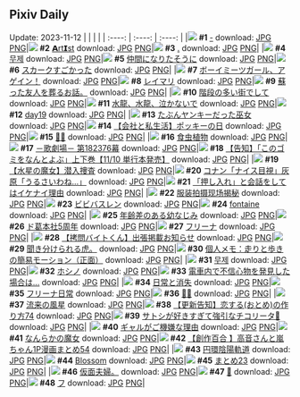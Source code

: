 ## Pixiv Daily
Update: 2023-11-12
|      |      |      |
| :----: | :----: | :----: |
|![](https://pixiv.microyu.workers.dev/c/240x480/img-master/img/2023/11/10/01/54/10/113278920_p0_master1200.jpg) **#1** [-](https://www.pixiv.net/artworks/113278920) download: [JPG](https://pixiv.microyu.workers.dev/img-original/img/2023/11/10/01/54/10/113278920_p0.jpg) [PNG](https://pixiv.microyu.workers.dev/img-original/img/2023/11/10/01/54/10/113278920_p0.png)|![](https://pixiv.microyu.workers.dev/c/240x480/img-master/img/2023/11/10/02/20/38/113279279_p0_master1200.jpg) **#2** [𝗔rt𝗜st](https://www.pixiv.net/artworks/113279279) download: [JPG](https://pixiv.microyu.workers.dev/img-original/img/2023/11/10/02/20/38/113279279_p0.jpg) [PNG](https://pixiv.microyu.workers.dev/img-original/img/2023/11/10/02/20/38/113279279_p0.png)|![](https://pixiv.microyu.workers.dev/c/240x480/img-master/img/2023/11/10/12/04/40/113285690_p0_master1200.jpg) **#3** [.](https://www.pixiv.net/artworks/113285690) download: [JPG](https://pixiv.microyu.workers.dev/img-original/img/2023/11/10/12/04/40/113285690_p0.jpg) [PNG](https://pixiv.microyu.workers.dev/img-original/img/2023/11/10/12/04/40/113285690_p0.png)|
|![](https://pixiv.microyu.workers.dev/c/240x480/img-master/img/2023/11/10/01/30/37/113278504_p0_master1200.jpg) **#4** [무제](https://www.pixiv.net/artworks/113278504) download: [JPG](https://pixiv.microyu.workers.dev/img-original/img/2023/11/10/01/30/37/113278504_p0.jpg) [PNG](https://pixiv.microyu.workers.dev/img-original/img/2023/11/10/01/30/37/113278504_p0.png)|![](https://pixiv.microyu.workers.dev/c/240x480/img-master/img/2023/11/10/00/08/46/113276508_p0_master1200.jpg) **#5** [仲間になりたそうに](https://www.pixiv.net/artworks/113276508) download: [JPG](https://pixiv.microyu.workers.dev/img-original/img/2023/11/10/00/08/46/113276508_p0.jpg) [PNG](https://pixiv.microyu.workers.dev/img-original/img/2023/11/10/00/08/46/113276508_p0.png)|![](https://pixiv.microyu.workers.dev/c/240x480/img-master/img/2023/11/10/21/44/22/113296953_p0_master1200.jpg) **#6** [スカークすごかった](https://www.pixiv.net/artworks/113296953) download: [JPG](https://pixiv.microyu.workers.dev/img-original/img/2023/11/10/21/44/22/113296953_p0.jpg) [PNG](https://pixiv.microyu.workers.dev/img-original/img/2023/11/10/21/44/22/113296953_p0.png)|
|![](https://pixiv.microyu.workers.dev/c/240x480/img-master/img/2023/11/11/12/57/37/113314252_p0_master1200.jpg) **#7** [ボーイミーツガール、アゲイン！](https://www.pixiv.net/artworks/113314252) download: [JPG](https://pixiv.microyu.workers.dev/img-original/img/2023/11/11/12/57/37/113314252_p0.jpg) [PNG](https://pixiv.microyu.workers.dev/img-original/img/2023/11/11/12/57/37/113314252_p0.png)|![](https://pixiv.microyu.workers.dev/c/240x480/img-master/img/2023/11/10/00/39/39/113276649_p0_master1200.jpg) **#8** [レイマリ](https://www.pixiv.net/artworks/113276649) download: [JPG](https://pixiv.microyu.workers.dev/img-original/img/2023/11/10/00/39/39/113276649_p0.jpg) [PNG](https://pixiv.microyu.workers.dev/img-original/img/2023/11/10/00/39/39/113276649_p0.png)|![](https://pixiv.microyu.workers.dev/c/240x480/img-master/img/2023/11/11/10/43/16/113310766_p0_master1200.jpg) **#9** [蘇った友人を葬るお話。](https://www.pixiv.net/artworks/113310766) download: [JPG](https://pixiv.microyu.workers.dev/img-original/img/2023/11/11/10/43/16/113310766_p0.jpg) [PNG](https://pixiv.microyu.workers.dev/img-original/img/2023/11/11/10/43/16/113310766_p0.png)|
|![](https://pixiv.microyu.workers.dev/c/240x480/img-master/img/2023/11/11/07/30/01/113308710_p0_master1200.jpg) **#10** [階段の多い街でして](https://www.pixiv.net/artworks/113308710) download: [JPG](https://pixiv.microyu.workers.dev/img-original/img/2023/11/11/07/30/01/113308710_p0.jpg) [PNG](https://pixiv.microyu.workers.dev/img-original/img/2023/11/11/07/30/01/113308710_p0.png)|![](https://pixiv.microyu.workers.dev/c/240x480/img-master/img/2023/11/10/19/28/54/113293124_p0_master1200.jpg) **#11** [水龍、水龍、泣かないで](https://www.pixiv.net/artworks/113293124) download: [JPG](https://pixiv.microyu.workers.dev/img-original/img/2023/11/10/19/28/54/113293124_p0.jpg) [PNG](https://pixiv.microyu.workers.dev/img-original/img/2023/11/10/19/28/54/113293124_p0.png)|![](https://pixiv.microyu.workers.dev/c/240x480/img-master/img/2023/11/11/02/09/15/113304824_p0_master1200.jpg) **#12** [day19](https://www.pixiv.net/artworks/113304824) download: [JPG](https://pixiv.microyu.workers.dev/img-original/img/2023/11/11/02/09/15/113304824_p0.jpg) [PNG](https://pixiv.microyu.workers.dev/img-original/img/2023/11/11/02/09/15/113304824_p0.png)|
|![](https://pixiv.microyu.workers.dev/c/240x480/img-master/img/2023/11/11/15/33/32/113317155_p0_master1200.jpg) **#13** [たぶんヤンキーだった巫女](https://www.pixiv.net/artworks/113317155) download: [JPG](https://pixiv.microyu.workers.dev/img-original/img/2023/11/11/15/33/32/113317155_p0.jpg) [PNG](https://pixiv.microyu.workers.dev/img-original/img/2023/11/11/15/33/32/113317155_p0.png)|![](https://pixiv.microyu.workers.dev/c/240x480/img-master/img/2023/11/11/19/41/12/113323372_p0_master1200.jpg) **#14** [【会社と私生活】ポッキーの日](https://www.pixiv.net/artworks/113323372) download: [JPG](https://pixiv.microyu.workers.dev/img-original/img/2023/11/11/19/41/12/113323372_p0.jpg) [PNG](https://pixiv.microyu.workers.dev/img-original/img/2023/11/11/19/41/12/113323372_p0.png)|![](https://pixiv.microyu.workers.dev/c/240x480/img-master/img/2023/11/11/01/35/48/113304158_p0_master1200.jpg) **#15** [🐻🎀](https://www.pixiv.net/artworks/113304158) download: [JPG](https://pixiv.microyu.workers.dev/img-original/img/2023/11/11/01/35/48/113304158_p0.jpg) [PNG](https://pixiv.microyu.workers.dev/img-original/img/2023/11/11/01/35/48/113304158_p0.png)|
|![](https://pixiv.microyu.workers.dev/c/240x480/img-master/img/2023/11/11/22/16/47/113328491_p0_master1200.jpg) **#16** [食虫植物](https://www.pixiv.net/artworks/113328491) download: [JPG](https://pixiv.microyu.workers.dev/img-original/img/2023/11/11/22/16/47/113328491_p0.jpg) [PNG](https://pixiv.microyu.workers.dev/img-original/img/2023/11/11/22/16/47/113328491_p0.png)|![](https://pixiv.microyu.workers.dev/c/240x480/img-master/img/2023/11/11/02/47/11/113302467_p0_master1200.jpg) **#17** [－歌劇場－ 第182376幕](https://www.pixiv.net/artworks/113302467) download: [JPG](https://pixiv.microyu.workers.dev/img-original/img/2023/11/11/02/47/11/113302467_p0.jpg) [PNG](https://pixiv.microyu.workers.dev/img-original/img/2023/11/11/02/47/11/113302467_p0.png)|![](https://pixiv.microyu.workers.dev/c/240x480/img-master/img/2023/11/10/11/53/24/113285425_p0_master1200.jpg) **#18** [【告知】「このゴミをなんとよぶ」上下巻【11/10 単行本発売】](https://www.pixiv.net/artworks/113285425) download: [JPG](https://pixiv.microyu.workers.dev/img-original/img/2023/11/10/11/53/24/113285425_p0.jpg) [PNG](https://pixiv.microyu.workers.dev/img-original/img/2023/11/10/11/53/24/113285425_p0.png)|
|![](https://pixiv.microyu.workers.dev/c/240x480/img-master/img/2023/11/10/00/05/55/113276411_p0_master1200.jpg) **#19** [【水星の魔女】潜入捜査](https://www.pixiv.net/artworks/113276411) download: [JPG](https://pixiv.microyu.workers.dev/img-original/img/2023/11/10/00/05/55/113276411_p0.jpg) [PNG](https://pixiv.microyu.workers.dev/img-original/img/2023/11/10/00/05/55/113276411_p0.png)|![](https://pixiv.microyu.workers.dev/c/240x480/img-master/img/2023/11/10/15/14/36/113288089_p0_master1200.jpg) **#20** [コナン「ナイス目視」灰原「うるさいわね…」](https://www.pixiv.net/artworks/113288089) download: [JPG](https://pixiv.microyu.workers.dev/img-original/img/2023/11/10/15/14/36/113288089_p0.jpg) [PNG](https://pixiv.microyu.workers.dev/img-original/img/2023/11/10/15/14/36/113288089_p0.png)|![](https://pixiv.microyu.workers.dev/c/240x480/img-master/img/2023/11/10/07/36/41/113282547_p0_master1200.jpg) **#21** [「押し入れ」と会話をしてはイケナイ理由](https://www.pixiv.net/artworks/113282547) download: [JPG](https://pixiv.microyu.workers.dev/img-original/img/2023/11/10/07/36/41/113282547_p0.jpg) [PNG](https://pixiv.microyu.workers.dev/img-original/img/2023/11/10/07/36/41/113282547_p0.png)|
|![](https://pixiv.microyu.workers.dev/c/240x480/img-master/img/2023/11/10/13/45/28/113286970_p0_master1200.jpg) **#22** [服装拍摄现场揭秘](https://www.pixiv.net/artworks/113286970) download: [JPG](https://pixiv.microyu.workers.dev/img-original/img/2023/11/10/13/45/28/113286970_p0.jpg) [PNG](https://pixiv.microyu.workers.dev/img-original/img/2023/11/10/13/45/28/113286970_p0.png)|![](https://pixiv.microyu.workers.dev/c/240x480/img-master/img/2023/11/10/17/00/02/113289676_p0_master1200.jpg) **#23** [ビビバスレン](https://www.pixiv.net/artworks/113289676) download: [JPG](https://pixiv.microyu.workers.dev/img-original/img/2023/11/10/17/00/02/113289676_p0.jpg) [PNG](https://pixiv.microyu.workers.dev/img-original/img/2023/11/10/17/00/02/113289676_p0.png)|![](https://pixiv.microyu.workers.dev/c/240x480/img-master/img/2023/11/10/20/52/49/113295430_p0_master1200.jpg) **#24** [fontaine](https://www.pixiv.net/artworks/113295430) download: [JPG](https://pixiv.microyu.workers.dev/img-original/img/2023/11/10/20/52/49/113295430_p0.jpg) [PNG](https://pixiv.microyu.workers.dev/img-original/img/2023/11/10/20/52/49/113295430_p0.png)|
|![](https://pixiv.microyu.workers.dev/c/240x480/img-master/img/2023/11/10/00/09/14/113276522_p0_master1200.jpg) **#25** [年齢差のある幼なじみ](https://www.pixiv.net/artworks/113276522) download: [JPG](https://pixiv.microyu.workers.dev/img-original/img/2023/11/10/00/09/14/113276522_p0.jpg) [PNG](https://pixiv.microyu.workers.dev/img-original/img/2023/11/10/00/09/14/113276522_p0.png)|![](https://pixiv.microyu.workers.dev/c/240x480/img-master/img/2023/11/11/12/15/27/113313485_p0_master1200.jpg) **#26** [ド葛本社5周年](https://www.pixiv.net/artworks/113313485) download: [JPG](https://pixiv.microyu.workers.dev/img-original/img/2023/11/11/12/15/27/113313485_p0.jpg) [PNG](https://pixiv.microyu.workers.dev/img-original/img/2023/11/11/12/15/27/113313485_p0.png)|![](https://pixiv.microyu.workers.dev/c/240x480/img-master/img/2023/11/10/12/37/02/113282085_p0_master1200.jpg) **#27** [フリーナ](https://www.pixiv.net/artworks/113282085) download: [JPG](https://pixiv.microyu.workers.dev/img-original/img/2023/11/10/12/37/02/113282085_p0.jpg) [PNG](https://pixiv.microyu.workers.dev/img-original/img/2023/11/10/12/37/02/113282085_p0.png)|
|![](https://pixiv.microyu.workers.dev/c/240x480/img-master/img/2023/11/11/20/00/42/113323992_p0_master1200.jpg) **#28** [【拷問バイトくん】出張掲載お知らせ](https://www.pixiv.net/artworks/113323992) download: [JPG](https://pixiv.microyu.workers.dev/img-original/img/2023/11/11/20/00/42/113323992_p0.jpg) [PNG](https://pixiv.microyu.workers.dev/img-original/img/2023/11/11/20/00/42/113323992_p0.png)|![](https://pixiv.microyu.workers.dev/c/240x480/img-master/img/2023/11/10/18/37/15/113291750_p0_master1200.jpg) **#29** [聞き分けられる虎。](https://www.pixiv.net/artworks/113291750) download: [JPG](https://pixiv.microyu.workers.dev/img-original/img/2023/11/10/18/37/15/113291750_p0.jpg) [PNG](https://pixiv.microyu.workers.dev/img-original/img/2023/11/10/18/37/15/113291750_p0.png)|![](https://pixiv.microyu.workers.dev/c/240x480/img-master/img/2023/11/11/07/00/09/113308372_p0_master1200.jpg) **#30** [個人メモ：走りと歩きの簡易モーション（正面）](https://www.pixiv.net/artworks/113308372) download: [JPG](https://pixiv.microyu.workers.dev/img-original/img/2023/11/11/07/00/09/113308372_p0.jpg) [PNG](https://pixiv.microyu.workers.dev/img-original/img/2023/11/11/07/00/09/113308372_p0.png)|
|![](https://pixiv.microyu.workers.dev/c/240x480/img-master/img/2023/11/10/19/08/03/113292548_p0_master1200.jpg) **#31** [무제](https://www.pixiv.net/artworks/113292548) download: [JPG](https://pixiv.microyu.workers.dev/img-original/img/2023/11/10/19/08/03/113292548_p0.jpg) [PNG](https://pixiv.microyu.workers.dev/img-original/img/2023/11/10/19/08/03/113292548_p0.png)|![](https://pixiv.microyu.workers.dev/c/240x480/img-master/img/2023/11/10/05/21/54/113281148_p0_master1200.jpg) **#32** [ホシノ](https://www.pixiv.net/artworks/113281148) download: [JPG](https://pixiv.microyu.workers.dev/img-original/img/2023/11/10/05/21/54/113281148_p0.jpg) [PNG](https://pixiv.microyu.workers.dev/img-original/img/2023/11/10/05/21/54/113281148_p0.png)|![](https://pixiv.microyu.workers.dev/c/240x480/img-master/img/2023/11/10/07/08/15/113282210_p0_master1200.jpg) **#33** [電車内で不信心物を発見した場合は…](https://www.pixiv.net/artworks/113282210) download: [JPG](https://pixiv.microyu.workers.dev/img-original/img/2023/11/10/07/08/15/113282210_p0.jpg) [PNG](https://pixiv.microyu.workers.dev/img-original/img/2023/11/10/07/08/15/113282210_p0.png)|
|![](https://pixiv.microyu.workers.dev/c/240x480/img-master/img/2023/11/10/00/31/42/113277167_p0_master1200.jpg) **#34** [日常と消失](https://www.pixiv.net/artworks/113277167) download: [JPG](https://pixiv.microyu.workers.dev/img-original/img/2023/11/10/00/31/42/113277167_p0.jpg) [PNG](https://pixiv.microyu.workers.dev/img-original/img/2023/11/10/00/31/42/113277167_p0.png)|![](https://pixiv.microyu.workers.dev/c/240x480/img-master/img/2023/11/11/00/21/07/113302213_p0_master1200.jpg) **#35** [フリーナ日常](https://www.pixiv.net/artworks/113302213) download: [JPG](https://pixiv.microyu.workers.dev/img-original/img/2023/11/11/00/21/07/113302213_p0.jpg) [PNG](https://pixiv.microyu.workers.dev/img-original/img/2023/11/11/00/21/07/113302213_p0.png)|![](https://pixiv.microyu.workers.dev/c/240x480/img-master/img/2023/11/11/00/07/45/113301735_p0_master1200.jpg) **#36** [🎂🐼](https://www.pixiv.net/artworks/113301735) download: [JPG](https://pixiv.microyu.workers.dev/img-original/img/2023/11/11/00/07/45/113301735_p0.jpg) [PNG](https://pixiv.microyu.workers.dev/img-original/img/2023/11/11/00/07/45/113301735_p0.png)|
|![](https://pixiv.microyu.workers.dev/c/240x480/img-master/img/2023/11/10/00/00/14/113276024_p0_master1200.jpg) **#37** [流来の風星](https://www.pixiv.net/artworks/113276024) download: [JPG](https://pixiv.microyu.workers.dev/img-original/img/2023/11/10/00/00/14/113276024_p0.jpg) [PNG](https://pixiv.microyu.workers.dev/img-original/img/2023/11/10/00/00/14/113276024_p0.png)|![](https://pixiv.microyu.workers.dev/c/240x480/img-master/img/2023/11/10/12/27/36/113286007_p0_master1200.jpg) **#38** [【更新告知】恋する(おとめ)の作り方74](https://www.pixiv.net/artworks/113286007) download: [JPG](https://pixiv.microyu.workers.dev/img-original/img/2023/11/10/12/27/36/113286007_p0.jpg) [PNG](https://pixiv.microyu.workers.dev/img-original/img/2023/11/10/12/27/36/113286007_p0.png)|![](https://pixiv.microyu.workers.dev/c/240x480/img-master/img/2023/11/10/00/18/37/113276789_p0_master1200.jpg) **#39** [サトシが好きすぎて強引なチコリータ🌱](https://www.pixiv.net/artworks/113276789) download: [JPG](https://pixiv.microyu.workers.dev/img-original/img/2023/11/10/00/18/37/113276789_p0.jpg) [PNG](https://pixiv.microyu.workers.dev/img-original/img/2023/11/10/00/18/37/113276789_p0.png)|
|![](https://pixiv.microyu.workers.dev/c/240x480/img-master/img/2023/11/10/00/00/17/113276044_p0_master1200.jpg) **#40** [ギャルがご機嫌な理由](https://www.pixiv.net/artworks/113276044) download: [JPG](https://pixiv.microyu.workers.dev/img-original/img/2023/11/10/00/00/17/113276044_p0.jpg) [PNG](https://pixiv.microyu.workers.dev/img-original/img/2023/11/10/00/00/17/113276044_p0.png)|![](https://pixiv.microyu.workers.dev/c/240x480/img-master/img/2023/11/10/22/01/41/113297528_p0_master1200.jpg) **#41** [なんらかの魔女](https://www.pixiv.net/artworks/113297528) download: [JPG](https://pixiv.microyu.workers.dev/img-original/img/2023/11/10/22/01/41/113297528_p0.jpg) [PNG](https://pixiv.microyu.workers.dev/img-original/img/2023/11/10/22/01/41/113297528_p0.png)|![](https://pixiv.microyu.workers.dev/c/240x480/img-master/img/2023/11/11/00/02/16/113301416_p0_master1200.jpg) **#42** [【創作百合 】高音さんと嵐ちゃん1P漫画まとめ54](https://www.pixiv.net/artworks/113301416) download: [JPG](https://pixiv.microyu.workers.dev/img-original/img/2023/11/11/00/02/16/113301416_p0.jpg) [PNG](https://pixiv.microyu.workers.dev/img-original/img/2023/11/11/00/02/16/113301416_p0.png)|
|![](https://pixiv.microyu.workers.dev/c/240x480/img-master/img/2023/11/10/19/15/15/113292731_p0_master1200.jpg) **#43** [円環陰陽軌道](https://www.pixiv.net/artworks/113292731) download: [JPG](https://pixiv.microyu.workers.dev/img-original/img/2023/11/10/19/15/15/113292731_p0.jpg) [PNG](https://pixiv.microyu.workers.dev/img-original/img/2023/11/10/19/15/15/113292731_p0.png)|![](https://pixiv.microyu.workers.dev/c/240x480/img-master/img/2023/11/11/00/00/37/113301154_p0_master1200.jpg) **#44** [Blossom](https://www.pixiv.net/artworks/113301154) download: [JPG](https://pixiv.microyu.workers.dev/img-original/img/2023/11/11/00/00/37/113301154_p0.jpg) [PNG](https://pixiv.microyu.workers.dev/img-original/img/2023/11/11/00/00/37/113301154_p0.png)|![](https://pixiv.microyu.workers.dev/c/240x480/img-master/img/2023/11/10/11/10/05/113284849_p0_master1200.jpg) **#45** [まとめ23](https://www.pixiv.net/artworks/113284849) download: [JPG](https://pixiv.microyu.workers.dev/img-original/img/2023/11/10/11/10/05/113284849_p0.jpg) [PNG](https://pixiv.microyu.workers.dev/img-original/img/2023/11/10/11/10/05/113284849_p0.png)|
|![](https://pixiv.microyu.workers.dev/c/240x480/img-master/img/2023/11/10/23/16/01/113299689_p0_master1200.jpg) **#46** [仮面夫婦。](https://www.pixiv.net/artworks/113299689) download: [JPG](https://pixiv.microyu.workers.dev/img-original/img/2023/11/10/23/16/01/113299689_p0.jpg) [PNG](https://pixiv.microyu.workers.dev/img-original/img/2023/11/10/23/16/01/113299689_p0.png)|![](https://pixiv.microyu.workers.dev/c/240x480/img-master/img/2023/11/11/07/51/15/113308977_p0_master1200.jpg) **#47** [💙](https://www.pixiv.net/artworks/113308977) download: [JPG](https://pixiv.microyu.workers.dev/img-original/img/2023/11/11/07/51/15/113308977_p0.jpg) [PNG](https://pixiv.microyu.workers.dev/img-original/img/2023/11/11/07/51/15/113308977_p0.png)|![](https://pixiv.microyu.workers.dev/c/240x480/img-master/img/2023/11/11/01/48/27/113304412_p0_master1200.jpg) **#48** [フ](https://www.pixiv.net/artworks/113304412) download: [JPG](https://pixiv.microyu.workers.dev/img-original/img/2023/11/11/01/48/27/113304412_p0.jpg) [PNG](https://pixiv.microyu.workers.dev/img-original/img/2023/11/11/01/48/27/113304412_p0.png)|
